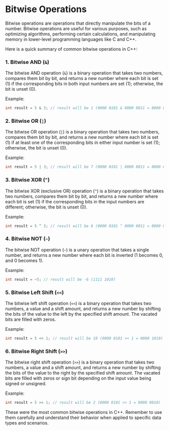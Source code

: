 # Bitwise Operations

Bitwise operations are operations that directly manipulate the bits of a number. Bitwise operations are useful for various purposes, such as optimizing algorithms, performing certain calculations, and manipulating memory in lower-level programming languages like C and C++.

Here is a quick summary of common bitwise operations in C++:

### 1. Bitwise AND (`&`)

The bitwise AND operation (`&`) is a binary operation that takes two numbers, compares them bit by bit, and returns a new number where each bit is set (1) if the corresponding bits in both input numbers are set (1); otherwise, the bit is unset (0).

Example:

```cpp
int result = 5 & 3; // result will be 1 (0000 0101 & 0000 0011 = 0000 0001)
```

### 2. Bitwise OR (`|`)

The bitwise OR operation (`|`) is a binary operation that takes two numbers, compares them bit by bit, and returns a new number where each bit is set (1) if at least one of the corresponding bits in either input number is set (1); otherwise, the bit is unset (0).

Example:

```cpp
int result = 5 | 3; // result will be 7 (0000 0101 | 0000 0011 = 0000 0111)
```

### 3. Bitwise XOR (`^`)

The bitwise XOR (exclusive OR) operation (`^`) is a binary operation that takes two numbers, compares them bit by bit, and returns a new number where each bit is set (1) if the corresponding bits in the input numbers are different; otherwise, the bit is unset (0).

Example:

```cpp
int result = 5 ^ 3; // result will be 6 (0000 0101 ^ 0000 0011 = 0000 0110)
```

### 4. Bitwise NOT (`~`)

The bitwise NOT operation (`~`) is a unary operation that takes a single number, and returns a new number where each bit is inverted (1 becomes 0, and 0 becomes 1).

Example:

```cpp
int result = ~5; // result will be -6 (1111 1010)
```

### 5. Bitwise Left Shift (`<<`)

The bitwise left shift operation (`<<`) is a binary operation that takes two numbers, a value and a shift amount, and returns a new number by shifting the bits of the value to the left by the specified shift amount. The vacated bits are filled with zeros.

Example:

```cpp
int result = 5 << 1; // result will be 10 (0000 0101 << 1 = 0000 1010)
```

### 6. Bitwise Right Shift (`>>`)

The bitwise right shift operation (`>>`) is a binary operation that takes two numbers, a value and a shift amount, and returns a new number by shifting the bits of the value to the right by the specified shift amount. The vacated bits are filled with zeros or sign bit depending on the input value being signed or unsigned.

Example:

```cpp
int result = 5 >> 1; // result will be 2 (0000 0101 >> 1 = 0000 0010)
```

These were the most common bitwise operations in C++. Remember to use them carefully and understand their behavior when applied to specific data types and scenarios.